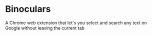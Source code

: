 # Binoculars
A Chrome web extension that let's you select and search any text on Google without leaving the current tab
